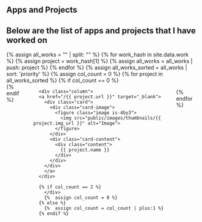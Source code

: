 <section class="section">
<div class="container">
    <h1 class="title">Apps and Projects</h1>
    <h2 class="subtitle">
      Below are the list of apps and projects that I have worked on
    </h2>
</div>
</section>
<section class="section">
<div class="container">
{% assign all_works = "" | split: "" %}
{% for work_hash in site.data.work %}
{% assign project = work_hash[1] %}
    {% assign all_works = all_works | push: project %}
{% endfor %}
{%  assign all_works_sorted = all_works | sort: 'priority' %}
{%  assign col_count = 0 %}
{% for project in  all_works_sorted %}
    {% if col_count == 0 %} 
      <div class="columns">
    {% endif %}

      <div class="column">
      <a href="/{{ project.url }}" target="_blank">
        <div class="card">
          <div class="card-image">
            <figure class="image is-4by3">
              <img src="public/images/thumbnails/{{ project.img_url }}" alt="Image">
            </figure>
          </div>
          <div class="card-content">
            <div class="content">
              {{ project.name }}
            </div>
          </div>
        </div>
        </a>
      </div>
      
      {% if col_count == 2 %} 
        </div>
        {%  assign col_count = 0 %}
      {% else %}
        {%  assign col_count = col_count | plus:1 %}
      {% endif %}

{% endfor %}
  

</div>
</section>



